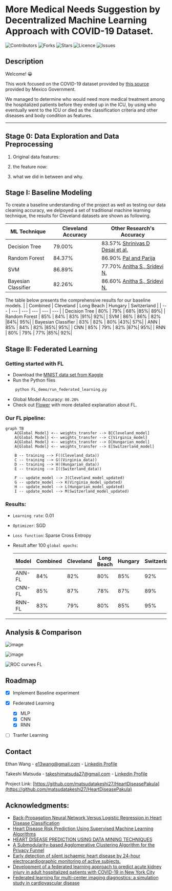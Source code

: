 # More Medical Needs Suggestion by Decentralized Machine Learning Approach with COVID-19 Dataset.
![Contributors](https://img.shields.io/github/contributors/EthanWTL/HeartDiseasePakula?style=plastic)
![Forks](https://img.shields.io/github/forks/EthanWTL/HeartDiseasePakula)
![Stars](https://img.shields.io/github/stars/EthanWTL/HeartDiseasePakula)
![Licence](https://img.shields.io/github/license/EthanWTL/HeartDiseasePakula)
![Issues](https://img.shields.io/github/issues/EthanWTL/HeartDiseasePakula)

## Description

Welcome! 😀

This work focused on the COVID-19 dataset provided by [this source](https://datos.gob.mx/busca/dataset/informacion-referente-a-casos-covid-19-en-mexico) provided by Mexico Government.

We managed to determine who would need more medical treatment among the hospitalized patients before they ended up in the ICU, by using who eventually went to the ICU or died as the classification criteria and other diseases and body condition as features.

---
## Stage 0: Data Exploration and Data Preprocessing

1. Original data features:

2. the feature now:

3. what we did in between and why.


## Stage I: Baseline Modeling

To create a baseline understanding of the project as well as testing our data cleaning accuracy, we delpoyed a set of traditional machine learning technique, the results for Cleveland datasets are shown as following.

| ML Technique  | Cleveland Accuracy  | Other Research's Accuracy  |
| ------------- | ------------- | ------------------------ |
| Decision Tree  | 79.00%  | 83.57%  [Shrinivas D Desai et al.](https://link.springer.com/chapter/10.1007/978-981-13-0680-8_13)  |
| Random Forest  | 84.37%  |  86.90% [Pal and Parija](https://link.springer.com/chapter/10.1007/978-981-99-0412-9_11)  |
| SVM | 86.89%  |   77.70%    [Anitha S., Sridevi N.](https://hal.science/hal-02196156/)  |
| Bayesian Classifier  | 82.26%  |   86.60%      [Anitha S., Sridevi N.](https://hal.science/hal-02196156/)  |


The table below presents the comprehensive results for our baseline models.
|  | Combined  | Cleveland | Long Beach | Hungary | Switzerland |
| --- | --- | --- | --- | --- | --- | 
| Decision Tree | 80% | 79%  | 68% |85%| 89%|
| Random Forest | 85% | 84%  | 83% |91%| 92%|
| SVM | 86% | 86% | 82% |84%| 95%|
| Bayesian Classifier | 83% | 82%  | 80% |43%| 57%|
| ANN | 85% | 84%  | 82% |85%| 95%|
| CNN | 85% | 79%  | 82% |87%| 95%|
| RNN | 80% | 79%  | 77% |85%| 92%|



## Stage II: Federated Learning
### Getting started with FL
* Download the [MNIST data set from Kaggle](https://www.kaggle.com/datasets/scolianni/mnistasjpg)
* Run the Python files
  ```sh
   python FL_demo/run_federated_learning.py
   ```
* Global Model Accuracy: ```80.20%```
* Check out [Flower](https://github.com/adap/flower) with more detailed explanation about FL.

### Our FL pipeline:
```mermaid
graph TB
    A{Global Model} <-- weights_transfer --> B[Cleveland_model]
    A{Global Model} <-- weights_transfer --> C[Virginia_model]
    A{Global Model} <-- weights_transfer --> D[Hungarian_model]
    A{Global Model} <-- weights_transfer --> E[Switzerland_model]

    B -- training --> F((Cleveland_data))
    C -- training --> G((Virginia_data))
    D -- training --> H((Hungarian_data))
    E -- training --> I((Switerland_data))

    F -- update_model --> J(Cleveland_model_updated)
    G -- update_model --> K(Virginia_model_updated)
    H -- update_model --> L(Hungarian_model_updated)
    I -- update_model --> M(Switzerland_model_updated)

```
### Results:
* ```Learning rate```: 0.01
* ```Optimizer```: SGD
* ```Loss function```: Sparse Cross Entropy
* Result after 100 ```global epochs```:

  |Model| Combined  | Cleveland | Long Beach | Hungary | Switzerland |
  |--------|--------|--------|--------|--------|--------|
  |ANN-FL|84%|82%|80%|85%|92%|
  |CNN-FL|85%|87%|78%|87%|89%|
  |RNN-FL|83%|79%|80%|85%|95%|


---



## Analysis & Comparison

![image](https://github.com/EthanWTL/HeartDiseasePakula/assets/97998419/177720dd-3293-4bbd-91c7-f37804695174)


![image](https://github.com/EthanWTL/HeartDiseasePakula/assets/97998419/078ee836-76f1-4ff5-b4b3-d21e1c072209)


![ROC curves FL](https://github.com/EthanWTL/HeartDiseasePakula/assets/97998419/98d2ceb8-bbfe-4770-953b-f77964fa77e6)


## Roadmap
- [x] Implement Baseline experiment
- [x] Federated Learning
  - [x] MLP
  - [x] CNN
  - [x] RNN
- [ ] Tranfer Learning





## Contact
Ethan Wang - [e13wang@gmail.com](e13wang@gmail.com) - [Linkedin Profile](https://www.linkedin.com/in/ethan-wang-938588175/)

Takeshi Matsuda - [takeshimatsuda27@gmail.com](takeshimatsuda27@gmail.com) - [Linkedin Profile](https://www.linkedin.com/in/takeshi-matsuda-41777b1ab/)

Project Link: [https://github.com/matsudatakeshi27/HeartDiseasePakula](https://github.com/matsudatakeshi27/HeartDiseasePakula)




## Acknowledgments:
* [Back-Propagation Neural Network Versus Logistic Regression in Heart Disease Classification](https://link.springer.com/chapter/10.1007/978-981-13-0680-8_13)
* [Heart Disease Risk Prediction Using Supervised Machine Learning Algorithms](https://link.springer.com/chapter/10.1007/978-981-99-0412-9_11)
* [HEART DISEASE PREDICTION USING DATA MINING TECHNIQUES](https://hal.science/hal-02196156/)
* [A Submodularity-based Agglomerative Clustering Algorithm for the Privacy Funnel](https://www.semanticscholar.org/paper/A-Submodularity-based-Agglomerative-Clustering-for-Ding-Sadeghi/4e7b3b31659c945ed0c953da9fe7af297b3f3675)
* [Early detection of silent ischaemic heart disease by 24-hour electrocardiographic monitoring of active subjects.](https://www.ncbi.nlm.nih.gov/pmc/articles/PMC458846/)
* [Development of a federated learning approach to predict acute kidney injury in adult hospitalized patients with COVID-19 in New York City](https://www.ncbi.nlm.nih.gov/pmc/articles/PMC8328073/)
* [Federated learning for multi-center imaging diagnostics: a simulation study in cardiovascular disease](https://www.nature.com/articles/s41598-022-07186-4)
